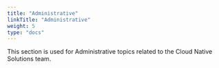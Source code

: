 ```yaml
---
title: "Administrative"
linkTitle: "Administrative"
weight: 5
type: "docs"
---
```


This section is used for Administrative topics related to the Cloud Native Solutions team.
